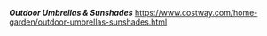 





***Outdoor Umbrellas & Sunshades***
https://www.costway.com/home-garden/outdoor-umbrellas-sunshades.html   
